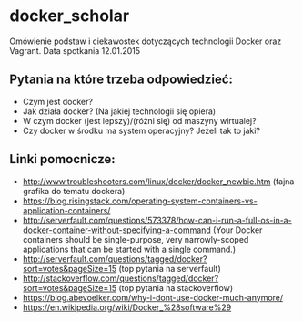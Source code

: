 # docker_scholar
Omówienie podstaw i ciekawostek dotyczących technologii Docker oraz Vagrant.
Data spotkania 12.01.2015

## Pytania na które trzeba odpowiedzieć:
 * Czym jest docker?
 * Jak działa docker? (Na jakiej technologii się opiera)
 * W czym docker (jest lepszy)/(różni się) od maszyny wirtualej?
 * Czy docker w środku ma system operacyjny? Jeżeli tak to jaki?


## Linki pomocnicze:
 * http://www.troubleshooters.com/linux/docker/docker_newbie.htm (fajna grafika do tematu dockera)
 * https://blog.risingstack.com/operating-system-containers-vs-application-containers/
 * http://serverfault.com/questions/573378/how-can-i-run-a-full-os-in-a-docker-container-without-specifying-a-command (Your Docker containers should be single-purpose, very narrowly-scoped applications that can be started with a single command.)
* http://serverfault.com/questions/tagged/docker?sort=votes&pageSize=15 (top pytania na serverfault)
* http://stackoverflow.com/questions/tagged/docker?sort=votes&pageSize=15 (top pytania na stackoverflow)
* https://blog.abevoelker.com/why-i-dont-use-docker-much-anymore/
* https://en.wikipedia.org/wiki/Docker_%28software%29
